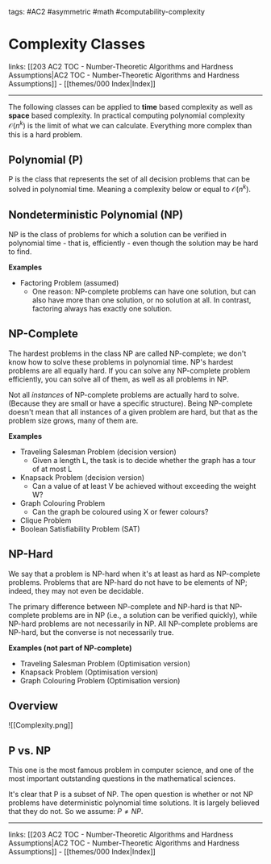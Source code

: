 tags: #AC2 #asymmetric #math #computability-complexity 

# Complexity Classes

links:  [[203 AC2 TOC - Number-Theoretic Algorithms and Hardness Assumptions|AC2 TOC - Number-Theoretic Algorithms and Hardness Assumptions]] - [[themes/000 Index|Index]]

---

The following classes can be applied to **time** based complexity as well as **space** based complexity. In practical computing polynomial complexity $\mathcal{O}(n^k)$ is the limit of what we can calculate. Everything more complex than this is a hard problem.

## Polynomial (P)

P is the class that represents the set of all decision problems that can be solved in polynomial time. Meaning a complexity below or equal to $\mathcal{O}(n^k)$.

## Nondeterministic Polynomial (NP)

NP is the class of problems for which a solution can be verified in polynomial time - that is, efficiently - even though the solution may be hard to find.

**Examples**

- Factoring Problem (assumed)
	- One reason: NP-complete problems can have one solution, but can also have more than one solution, or no solution at all. In contrast, factoring always has exactly one solution.

## NP-Complete

The hardest problems in the class NP are called NP-complete; we don't know how to solve these problems in polynomial time. NP's hardest problems are all equally hard. If you can solve any NP-complete problem efficiently, you can solve all of them, as well as all problems in NP.

Not all _instances_ of NP-complete problems are actually hard to solve. (Because they are small or have a specific structure). Being NP-complete doesn't mean that all instances of a given problem are hard, but that as the problem size grows, many of them are. 

**Examples**

- Traveling Salesman Problem (decision version)
	- Given a length L, the task is to decide whether the graph has a tour of at most L
- Knapsack Problem (decision version)
	- Can a value of at least V be achieved without exceeding the weight W?
- Graph Colouring Problem
	- Can the graph be coloured using X or fewer colours?
- Clique Problem
- Boolean Satisfiability Problem (SAT)

## NP-Hard

We say that a problem is NP-hard when it's at least as hard as NP-complete problems.  Problems that are NP-hard do not have to be elements of NP; indeed, they may not even be decidable.

The primary difference between NP-complete and NP-hard is that NP-complete problems are in NP (i.e., a solution can be verified quickly), while NP-hard problems are not necessarily in NP. All NP-complete problems are NP-hard, but the converse is not necessarily true.

**Examples (not part of NP-complete)**

* Traveling Salesman Problem (Optimisation version)
* Knapsack Problem (Optimisation version)
* Graph Colouring Problem (Optimisation version)

## Overview

![[Complexity.png]]

## P vs. NP

This one is the most famous problem in computer science, and one of the most important outstanding questions in the mathematical sciences.

It's clear that P is a subset of NP. The open question is whether or not NP problems have deterministic polynomial time solutions. It is largely believed that they do not. So we assume: $P \neq NP$.

---
links: [[203 AC2 TOC - Number-Theoretic Algorithms and Hardness Assumptions|AC2 TOC - Number-Theoretic Algorithms and Hardness Assumptions]] - [[themes/000 Index|Index]]